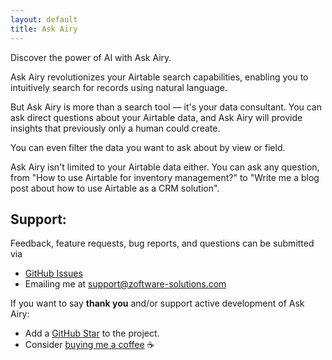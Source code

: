 ```yaml
---
layout: default
title: Ask Airy 
---
```


[//]: # (<img src="./final-demo-gif.gif">)

Discover the power of AI with Ask Airy.

Ask Airy revolutionizes your Airtable search capabilities, enabling you to intuitively search for records using natural language.

But Ask Airy is more than a search tool — it's your data consultant.
You can ask direct questions about your Airtable data, and Ask Airy will provide insights that previously only a human
could create.

You can even filter the data you want to ask about by view or field.

Ask Airy isn't limited to your Airtable data either. You can ask any question, from "How to use Airtable for inventory
management?"
to "Write me a blog post about how to use Airtable as a CRM solution".

[//]: # (Start your [free trial now]&#40;https://www.zoftware-solutions.com/l/ask-airy&#41;!)

## Support:

Feedback, feature requests, bug reports, and questions can be submitted via

- [GitHub Issues](https://github.com/Zakinator123/ask-airy/issues/new?assignees=&labels=question&template=04_SUPPORT_QUESTION.md&title=support%3A+)
- Emailing me at support@zoftware-solutions.com

If you want to say **thank you** and/or support active development of Ask Airy:

- Add a [GitHub Star](https://github.com/Zakinator123/ask-airy) to the project.
- Consider [buying me a coffee](https://www.buymeacoffee.com/zakey) ☕️

[//]: # (- Consider purchasing a [premium license]&#40;https://www.zoftware-solutions.com/l/ask-airy&#41;.)
